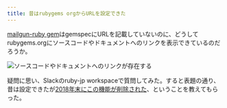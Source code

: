 ```yaml
---
title: 昔はrubygems orgからURLを設定できた
---
```

[mailgun-ruby gem](https://rubygems.org/gems/mailgun-ruby)はgemspecにURLを記載していないのに、どうしてrubygems.orgにソースコードやドキュメントへのリンクを表示できているのだろうか。

![](https://lh6.googleusercontent.com/h5bjcFD4QqCrfTth29J8sR17_X7L3gX8DPR1kO47ZjqtzqSKYyyD-egnvqnlzyhmTxYtpC3DG3rtZrZ7HnrCVz5GwO5_Hj5jjLrvbBNRPgYMOH92ui36yqVM4sOjsQJ9XQOIl9lDpMpksdv-02tBQ7TMK9wxrCHecTRJRl9eXIZUo78Ud08q6LiBWxs0 "ソースコードやドキュメントへのリンクが存在する")

疑問に思い、Slackのruby-jp workspaceで質問してみた。すると表題の通り、昔は設定できたが[2018年末にこの機能が削除された](https://github.com/rubygems/rubygems.org/pull/1815)、ということを教えてもらった。
